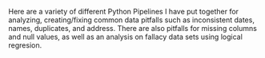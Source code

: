 Here are a variety of different Python Pipelines I have put together for analyzing, creating/fixing common data pitfalls such as inconsistent dates, names, duplicates, and address. There are also pitfalls for missing columns and null values, as well as an analysis on fallacy data sets using logical regresion. 
